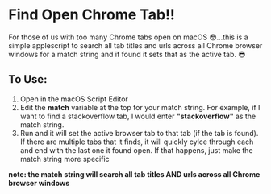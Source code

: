 # Find Open Chrome Tab!!
For those of us with too many Chrome tabs open on macOS :flushed:...this is a simple applescript to search all tab titles and urls across all Chrome browser windows for a match string and if found it sets that as the active tab. :sunglasses:

## To Use:
1. Open in the macOS Script Editor
2. Edit the **match** variable at the top for your match string. For example, if I want to find a stackoverflow tab, I would enter **"stackoverflow"** as the match string.
3. Run and it will set the active browser tab to that tab (if the tab is found). If there are multiple tabs that it finds, it will quickly cylce through each and end with the last one it found open. If that happens, just make the match string more specific

**note: the match string will search all tab titles AND urls across all Chrome browser windows**
